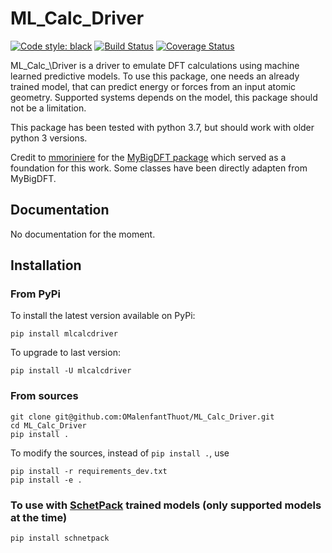 # ML\_Calc\_Driver

[![Code style: black](https://img.shields.io/badge/code%20style-black-000000.svg)](https://github.com/python/black)
[![Build Status](https://travis-ci.org/OMalenfantThuot/ML_Calc_Driver.svg?branch=master)](https://travis-ci.org/OMalenfantThuot/ML_Calc_Driver)
[![Coverage Status](https://coveralls.io/repos/github/OMalenfantThuot/ML_Calc_Driver/badge.svg)](https://coveralls.io/github/OMalenfantThuot/ML_Calc_Driver)

ML\_Calc_\Driver is a driver to emulate DFT calculations using machine learned predictive models.
To use this package, one needs an already trained model, that can predict energy or forces from an input atomic geometry.
Supported systems depends on the model, this package should not be a limitation.

This package has been tested with python 3.7, but should work with older python 3 versions.

Credit to [mmoriniere](https://gitlab.com/mmoriniere) for the [MyBigDFT package](https://gitlab.com/mmoriniere/MyBigDFT)
which served as a foundation for this work. Some classes have been directly adapten from MyBigDFT.

## Documentation

No documentation for the moment.

## Installation

### From PyPi

To install the latest version available on PyPi:

`pip install mlcalcdriver`

To upgrade to last version:

`pip install -U mlcalcdriver`

### From sources

```
git clone git@github.com:OMalenfantThuot/ML_Calc_Driver.git
cd ML_Calc_Driver
pip install .
```

To modify the sources, instead of `pip install .`, use

```
pip install -r requirements_dev.txt
pip install -e .
```

### To use with [SchetPack](https://github.com/atomistic-machine-learning/schnetpack) trained models (only supported models at the time)

`pip install schnetpack`
